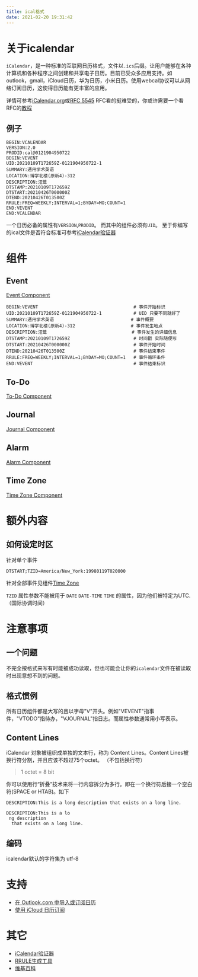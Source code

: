 ```yaml
---
title: ical格式
date: 2021-02-20 19:31:42
---
```

# 关于icalendar

`iCalendar`，是一种标准的互联网日历格式，文件以`.ics`后缀。让用户能够在各种计算机和各种程序之间创建和共享电子日历。目前已受众多应用支持。如outlook，gmail，iCloud日历，华为日历，小米日历。使用webcal协议可以从网络订阅日历，这使得日历能有更丰富的应用。

详情可参考[iCalendar.org](https://icalendar.org/)或[RFC 5545](https://tools.ietf.org/html/rfc5545)
RFC看的挺难受的，你或许需要一个看RFC的[教程](https://zhuanlan.zhihu.com/p/44635072)

## 例子
```ical
BEGIN:VCALENDAR
VERSION:2.0
PRODID:cal@0121904950722
BEGIN:VEVENT
UID:20210109T172659Z-0121904950722-1
SUMMARY:通用学术英语
LOCATION:博学北楼(原新4)-312
DESCRIPTION:汪鹭
DTSTAMP:20210109T172659Z
DTSTART:20210426T000000Z
DTEND:20210426T013500Z
RRULE:FREQ=WEEKLY;INTERVAL=1;BYDAY=MO;COUNT=1
END:VEVENT
END:VCALENDAR
```
一个日历必备的属性有`VERSION`,`PRODID`。
而其中的组件必须有`UID`。
至于你编写的ical文件是否符合标准可参考[iCalendar验证器](https://icalendar.org/validator.html)
# 组件

## Event

[Event Component](https://icalendar.org/iCalendar-RFC-5545/3-6-1-event-component.html)

```ical
BEGIN:VEVENT                                    # 事件开始标识
UID:20210109T172659Z-0121904950722-1            # UID 只要不同就好了
SUMMARY:通用学术英语                             # 事件概要
LOCATION:博学北楼(原新4)-312                     # 事件发生地点
DESCRIPTION:汪鹭                                # 事件发生的详细信息
DTSTAMP:20210109T172659Z                        # 时间戳 实际随便写
DTSTART:20210426T000000Z                        # 事件开始时间
DTEND:20210426T013500Z                          # 事件结束事件
RRULE:FREQ=WEEKLY;INTERVAL=1;BYDAY=MO;COUNT=1   # 事件循环条件
END:VEVENT                                      # 事件结束标识
```

## To-Do

[To-Do Component](https://icalendar.org/iCalendar-RFC-5545/3-6-2-to-do-component.html)

## Journal

[Journal Component](https://icalendar.org/iCalendar-RFC-5545/3-6-3-journal-component.html)

## Alarm

[Alarm Component](https://icalendar.org/iCalendar-RFC-5545/3-6-6-alarm-component.html)

## Time Zone

[Time Zone Component](https://icalendar.org/iCalendar-RFC-5545/3-6-5-time-zone-component.html)

# 额外内容

## 如何设定时区

针对单个事件
```
DTSTART;TZID=America/New_York:19980119T020000
```
针对全部事件见组件[Time Zone](#Time-Zone)

`TZID` 属性参数不能被用于 `DATE` `DATE-TIME` `TIME` 的属性，因为他们被特定为UTC.（国际协调时间）

# 注意事项

## 一个问题

不完全按格式来写有时能被成功读取，但也可能会让你的`icalendar`文件在被读取时出现意想不到的问题。

## 格式惯例

所有日历组件都是大写的且以字母"V"开头。例如"VEVENT"指事件，"VTODO"指待办，"VJOURNAL"指日志。而属性参数通常用小写表示。

## Content Lines

iCalendar 对象被组织成单独的文本行，称为 Content Lines。Content Lines被换行符分割，并且应该不超过75个octet。 （不包括换行符）
> 1 octet = 8 bit

你可以使用行“折叠”技术来将一行内容拆分为多行。即在一个换行符后接一个空白符(SPACE or HTAB)。如下
```ical
DESCRIPTION:This is a long description that exists on a long line.
```

```ical
DESCRIPTION:This is a lo
 ng description
  that exists on a long line.
```

## 编码

icalendar默认的字符集为 utf-8

# 支持

- [在 Outlook.com 中导入或订阅日历](https://support.microsoft.com/zh-cn/office/%E5%9C%A8-outlook-com-%E4%B8%AD%E5%AF%BC%E5%85%A5%E6%88%96%E8%AE%A2%E9%98%85%E6%97%A5%E5%8E%86-cff1429c-5af6-41ec-a5b4-74f2c278e98c)
- [使用 iCloud 日历订阅](https://support.apple.com/zh-cn/HT202361)

# 其它

- [iCalendar验证器](https://icalendar.org/validator.html)
- [RRULE生成工具](https://icalendar.org/rrule-tool.html)
- [维基百科](https://en.wikipedia.org/wiki/List_of_applications_with_iCalendar_support)